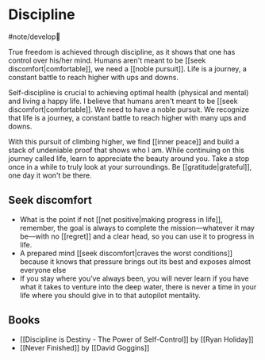 # Discipline
#note/develop🍃 

True freedom is achieved through discipline, as it shows that one has control over his/her mind. Humans aren't meant to be [[seek discomfort|comfortable]], we need a [[noble pursuit]]. Life is a journey, a constant battle to reach higher with ups and downs.

Self-discipline is crucial to achieving optimal health (physical and mental) and living a happy life. I believe that humans aren't meant to be [[seek discomfort|comfortable]]. We need to have a noble pursuit. We recognize that life is a journey, a constant battle to reach higher with many ups and downs. 

With this pursuit of climbing higher, we find [[inner peace]] and build a stack of undeniable proof that shows who I am. While continuing on this journey called life, learn to appreciate the beauty around you. Take a stop once in a while to truly look at your surroundings. Be [[gratitude|grateful]], one day it won't be there.

## Seek discomfort
- What is the point if not [[net positive|making progress in life]], remember, the goal is always to complete the mission—whatever it may be—with no [[regret]] and a clear head, so you can use it to progress in life.
- A prepared mind [[seek discomfort|craves the worst conditions]] because it knows that pressure brings out its best and exposes almost everyone else
- If you stay where you’ve always been, you will never learn if you have what it takes to venture into the deep water, there is never a time in your life where you should give in to that autopilot mentality.

## Books
- [[Discipline is Destiny - The Power of Self-Control]] by [[Ryan Holiday]]
- [[Never Finished]] by [[David Goggins]]

